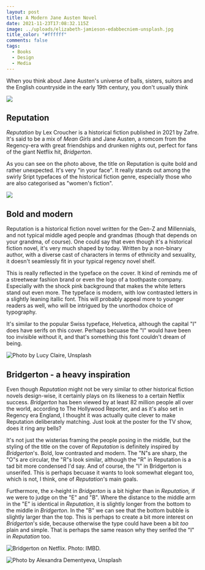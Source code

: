 ```yaml
---
layout: post
title: A Modern Jane Austen Novel
date: 2021-11-23T17:08:32.115Z
image: ../uploads/elizabeth-jamieson-edabbecniem-unsplash.jpg
title_color: "#ffffff"
comments: false
tags:
  - Books
  - Design
  - Media
---
```

When you think about Jane Austen's universe of balls, sisters, suitors and the English countryside in the early 19th century, you don't usually think  

![](../uploads/20211007150315_img_3062.jpg)

## Reputation

*Reputation* by Lex Croucher is a historical fiction published in 2021 by Zafre. It's said to be a mix of *Mean Girls* and Jane Austen, a romcom from the Regency-era with great friendships and drunken nights out, perfect for fans of the giant Netflix hit, *Bridgerton*. 

As you can see on the photo above, the title on Reputation is quite bold and rather unexpected. It's very "in your face". It really stands out among the swirly Sript typefaces of the historical fiction genre, especially those who are also categorised as "women's fiction". 

![](../uploads/david-lezcano-sezsmckzd-8-unsplash.jpg)

## Bold and modern

Reputation is a historical fiction novel written for the Gen-Z and Millennials, and not typical middle aged people and grandmas (though that depends on your grandma, of course). One could say that even though it's a historical fiction novel, it's very much shaped by today. Written by a non-binary author, with a diverse cast of characters in terms of ethnicity and sexuality, it doesn't seamlessly fit in your typical regency novel shelf. 

This is really reflected in the typeface on the cover. It kind of reminds me of a streetwear fashion brand or even the logo of a toothpaste company. Especially with the shock pink background that makes the white letters stand out even more. The typeface is modern, with low contrasted letters in a slightly leaning itallic font. This will probably appeal more to younger readers as well, who will be intrigued by the unorthodox choice of typography. 

It's similar to the popular Swiss typeface, Helvetica, although the capital "I" does have serifs on this cover. Perhaps becuase the "I" would have been too invisible without it, and that's something this font couldn't dream of being. 

![](../uploads/lucy-claire-sn_euel-0-y-unsplash.jpg "Photo by Lucy Claire, Unsplash")

## Bridgerton - a heavy inspiration

Even though *Reputation* might not be very similar to other historical fiction novels design-wise, it certainly plays on its likeness to a certain Netflix success. *Bridgerton* has been viewed by at least 82 million people all over the world, according to The Hollywood Reporter, and as it's also set in Regency era England, I thought it was actually quite clever to make Reputation deliberately matching. Just look at the poster for the TV show, does it ring any bells? 

It's not just the wisterias framing the people posing in the middle, but the styling of the title on the cover of *Reputation* is definitely inspired by *Bridgerton*'s. Bold, low contrasted and modern. The "N"s are sharp, the "O"s are circular, the "R"s look similar, although the "R" in Reputation is a tad bit more condensed I'd say. And of course, the "I" in Bridgerton is unserifed. This is perhaps becuase it wants to look somewhat elegant too, which is not, I think, one of *Reputation*'s main goals. 

Furthermore, the x-height in *Bridgerton* is a bit higher than in *Reputation,* if we were to judge on the "E" and "B". Where the distance to the middle arm in the "E" is identical in *Reputation*, it is slightly longer from the bottom to the middle in *Bridgerton*. In the "B" we can see that the bottom bubble is slightly larger than the top.  This is perhaps to create a bit more interest on *Bridgerton*'s side, because otherwise the type could have been a bit *too* plain and simple. That is perhaps the same reason why they serifed the "I" in *Reputation* too. 

![](../uploads/mv5byjixmzzhmtmtndq1mi00otmwltk2m2ityza0ymnjndflotdhxkeyxkfqcgdeqxvymtkxnjuynq-._v1_.jpg "Bridgerton on Netflix. Photo: IMBD.")



![](../uploads/alexandra-dementyeva-ndch-wxzwgo-unsplash.jpg "Photo by Alexandra Dementyeva, Unsplash")